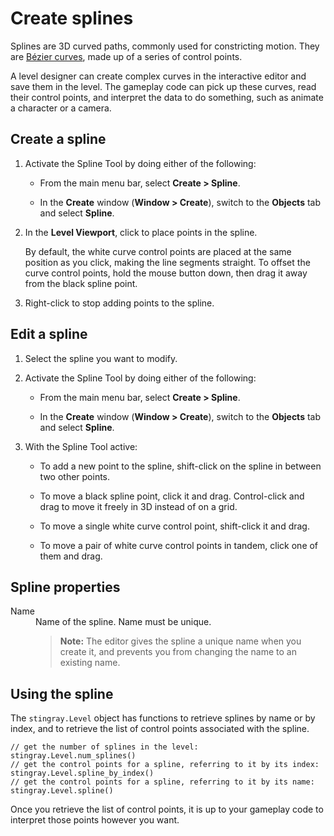 # Create splines

Splines are 3D curved paths, commonly used for constricting motion. They are [Bézier curves](https://en.wikipedia.org/wiki/B%C3%A9zier_curve), made up of a series of control points.

A level designer can create complex curves in the interactive editor and save them in the level. The gameplay code can pick up these curves, read their control points, and interpret the data to do something, such as animate a character or a camera.

## Create a spline

1.	Activate the Spline Tool by doing either of the following:

	- From the main menu bar, select **Create > Spline**.

	- In the **Create** window (**Window > Create**), switch to the **Objects** tab and select **Spline**.

1.	In the **Level Viewport**, click to place points in the spline.

	By default, the white curve control points are placed at the same position as you click, making the line segments straight. To offset the curve control points, hold the mouse button down, then drag it away from the black spline point.

1.	Right-click to stop adding points to the spline.

## Edit a spline

1.	Select the spline you want to modify.

1.	Activate the Spline Tool by doing either of the following:

	- From the main menu bar, select **Create > Spline**.

	- In the **Create** window (**Window > Create**), switch to the **Objects** tab and select **Spline**.

1.	With the Spline Tool active:

	-	To add a new point to the spline, shift-click on the spline in between two other points.

	-	To move a black spline point, click it and drag. Control-click and drag to move it freely in 3D instead of on a grid.

	-	To move a single white curve control point, shift-click it and drag.

	-	To move a pair of white curve control points in tandem, click one of them and drag.

## Spline properties

<dl>
<dt>Name</dt>
<dd>Name of the spline. Name must be unique.

> **Note:** The editor gives the spline a unique name when you create it, and prevents you from changing the name to an existing name.

</dd>
</dl>

## Using the spline

The `stingray.Level` object has functions to retrieve splines by name or by index, and to retrieve the list of control points associated with the spline.

~~~{lua}
// get the number of splines in the level:
stingray.Level.num_splines()
// get the control points for a spline, referring to it by its index:
stingray.Level.spline_by_index()
// get the control points for a spline, referring to it by its name:
stingray.Level.spline()
~~~

Once you retrieve the list of control points, it is up to your gameplay code to interpret those points however you want.
